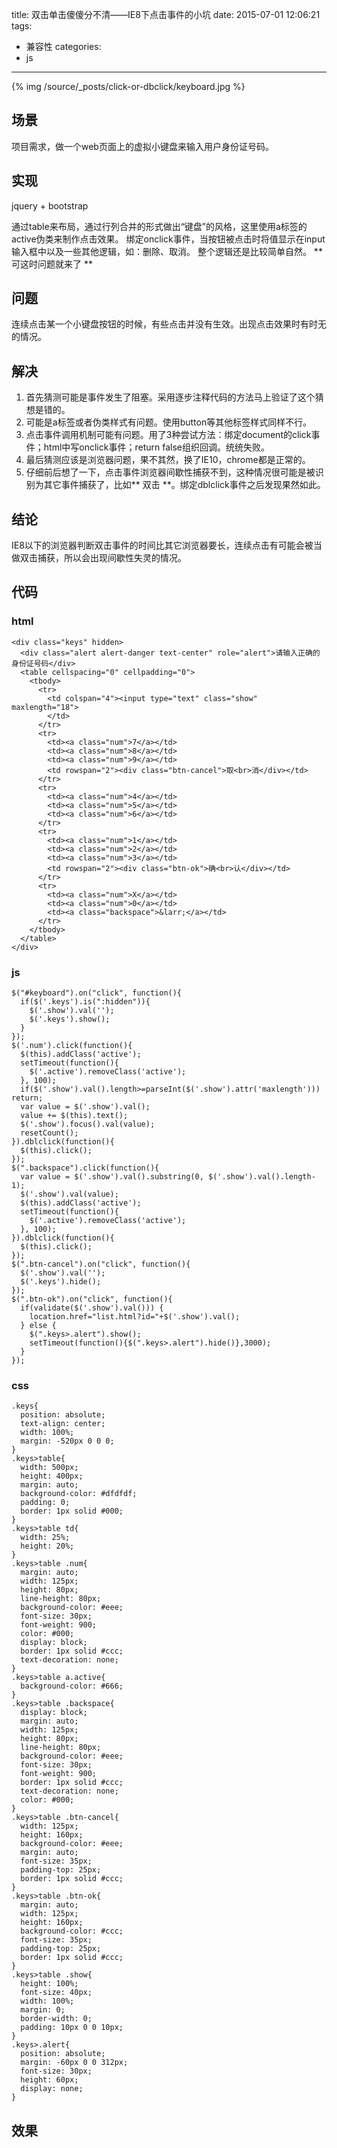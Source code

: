title: 双击单击傻傻分不清——IE8下点击事件的小坑
date: 2015-07-01 12:06:21
tags: 
- 兼容性
categories:
- js

---
{% img /source/_posts/click-or-dbclick/keyboard.jpg %}

## 场景

项目需求，做一个web页面上的虚拟小键盘来输入用户身份证号码。

## 实现

jquery + bootstrap

通过table来布局，通过行列合并的形式做出“键盘”的风格，这里使用a标签的active伪类来制作点击效果。
绑定onclick事件，当按钮被点击时将值显示在input输入框中以及一些其他逻辑，如：删除、取消。
整个逻辑还是比较简单自然。
** 可这时问题就来了 **

## 问题

连续点击某一个小键盘按钮的时候，有些点击并没有生效。出现点击效果时有时无的情况。

## 解决

1. 首先猜测可能是事件发生了阻塞。采用逐步注释代码的方法马上验证了这个猜想是错的。
2. 可能是a标签或者伪类样式有问题。使用button等其他标签样式同样不行。
3. 点击事件调用机制可能有问题。用了3种尝试方法：绑定document的click事件；html中写onclick事件；return false组织回调。统统失败。
4. 最后猜测应该是浏览器问题，果不其然，换了IE10，chrome都是正常的。
5. 仔细前后想了一下，点击事件浏览器间歇性捕获不到，这种情况很可能是被识别为其它事件捕获了，比如** 双击 **。绑定dblclick事件之后发现果然如此。

## 结论

IE8以下的浏览器判断双击事件的时间比其它浏览器要长，连续点击有可能会被当做双击捕获，所以会出现间歇性失灵的情况。

## 代码

### html

    <div class="keys" hidden>
      <div class="alert alert-danger text-center" role="alert">请输入正确的身份证号码</div>
      <table cellspacing="0" cellpadding="0">
        <tbody>
          <tr>
            <td colspan="4"><input type="text" class="show" maxlength="18">
            </td>
          </tr>
          <tr>
            <td><a class="num">7</a></td>
            <td><a class="num">8</a></td>
            <td><a class="num">9</a></td>
            <td rowspan="2"><div class="btn-cancel">取<br>消</div></td>
          </tr>
          <tr>
            <td><a class="num">4</a></td>
            <td><a class="num">5</a></td>
            <td><a class="num">6</a></td>
          </tr>
          <tr>
            <td><a class="num">1</a></td>
            <td><a class="num">2</a></td>
            <td><a class="num">3</a></td>
            <td rowspan="2"><div class="btn-ok">确<br>认</div></td>
          </tr>
          <tr>
            <td><a class="num">X</a></td>
            <td><a class="num">0</a></td>
            <td><a class="backspace">&larr;</a></td>
          </tr>
        </tbody>
      </table>
    </div>

### js

    $("#keyboard").on("click", function(){
      if($('.keys').is(":hidden")){
        $('.show').val('');
        $('.keys').show();
      }
    });
    $('.num').click(function(){
      $(this).addClass('active');
      setTimeout(function(){
        $('.active').removeClass('active');
      }, 100);
      if($('.show').val().length>=parseInt($('.show').attr('maxlength'))) return;
      var value = $('.show').val();
      value += $(this).text();
      $('.show').focus().val(value);
      resetCount();
    }).dblclick(function(){
      $(this).click();
    }); 
    $(".backspace").click(function(){
      var value = $('.show').val().substring(0, $('.show').val().length-1);
      $('.show').val(value);
      $(this).addClass('active');
      setTimeout(function(){
        $('.active').removeClass('active');
      }, 100);
    }).dblclick(function(){
      $(this).click();
    });
    $(".btn-cancel").on("click", function(){
      $('.show').val('');
      $('.keys').hide();
    });
    $(".btn-ok").on("click", function(){
      if(validate($('.show').val())) {
        location.href="list.html?id="+$('.show').val();
      } else {
        $(".keys>.alert").show();
        setTimeout(function(){$(".keys>.alert").hide()},3000);
      }
    });

### css

    .keys{
      position: absolute;
      text-align: center;
      width: 100%;
      margin: -520px 0 0 0;
    }
    .keys>table{
      width: 500px;
      height: 400px;
      margin: auto;
      background-color: #dfdfdf;
      padding: 0;
      border: 1px solid #000;
    }
    .keys>table td{
      width: 25%;
      height: 20%;
    }
    .keys>table .num{
      margin: auto;
      width: 125px;
      height: 80px;
      line-height: 80px;
      background-color: #eee;
      font-size: 30px;
      font-weight: 900;
      color: #000;
      display: block;
      border: 1px solid #ccc;
      text-decoration: none;
    }
    .keys>table a.active{
      background-color: #666;
    }
    .keys>table .backspace{
      display: block;
      margin: auto;
      width: 125px;
      height: 80px;
      line-height: 80px;
      background-color: #eee;
      font-size: 30px;
      font-weight: 900;
      border: 1px solid #ccc;
      text-decoration: none;
      color: #000;
    }
    .keys>table .btn-cancel{
      width: 125px;
      height: 160px;
      background-color: #eee;
      margin: auto;
      font-size: 35px;
      padding-top: 25px;
      border: 1px solid #ccc;
    }
    .keys>table .btn-ok{
      margin: auto;
      width: 125px;
      height: 160px;
      background-color: #ccc;
      font-size: 35px;
      padding-top: 25px;
      border: 1px solid #ccc;
    }
    .keys>table .show{
      height: 100%;
      font-size: 40px;
      width: 100%;
      margin: 0;
      border-width: 0;
      padding: 10px 0 0 10px;
    }
    .keys>.alert{
      position: absolute;
      margin: -60px 0 0 312px;
      font-size: 30px;
      height: 60px;
      display: none;
    }

## 效果

